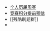 - [个人历届周赛](https://clist.by/account/imsingee/resource/leetcode.com/)
- [竞赛积分提前预估](https://lcpredictor.herokuapp.com/)
- [[残酷刷题群]]
-